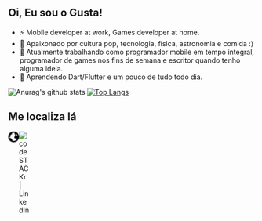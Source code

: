 

<!--
### Hi there 👋
**Gustaviusss/Gustaviusss** is a ✨ _special_ ✨ repository because its `README.md` (this file) appears on your GitHub profile.

Here are some ideas to get you started:

- 🔭 I’m currently working on ...
- 🌱 I’m currently learning ...
- 👯 I’m looking to collaborate on ...
- 🤔 I’m looking for help with ...
- 💬 Ask me about ...
- 📫 How to reach me: ...
- 😄 Pronouns: ...
- ⚡ Fun fact: ...
-->
## Oi, Eu sou o Gusta!

- ⚡ Mobile developer at work, Games developer at home.
- 💬 Apaixonado por cultura pop, tecnologia, física, astronomia e comida :)
- 🔭 Atualmente trabalhando como programador mobile em tempo integral, programador de games nos fins de semana e escritor quando tenho alguma ideia.
- 🌱 Aprendendo Dart/Flutter e um pouco de tudo todo dia.

![Anurag's github stats](https://github-readme-stats.vercel.app/api?username=Gustaviusss&count_private=true&show_icons=true&theme=dark)
[![Top Langs](https://github-readme-stats.vercel.app/api/top-langs/?username=Gustaviusss&langs_count=5)](https://github.com/anuraghazra/github-readme-stats)

## Me localiza lá
[<img align="left" alt="codeSTACKr.com" width="22px" src="https://raw.githubusercontent.com/iconic/open-iconic/master/svg/globe.svg" />][website]
[<img align="left" alt="codeSTACKr | LinkedIn" width="22px" src="https://cdn.jsdelivr.net/npm/simple-icons@v3/icons/linkedin.svg" />][linkedin]

[website]: https://paitadecelta.blogspot.com
[linkedin]: https://www.linkedin.com/in/gustavo-henrique-a42b9b174
